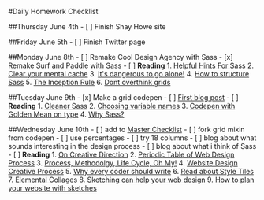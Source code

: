 #Daily Homework Checklist

##Thursday June 4th
	- [ ] Finish Shay Howe site

##Friday June 5th
	- [ ] Finish Twitter page

##Monday June 8th
	- [ ] Remake Cool Design Agency with Sass
	- [x] Remake Surf and Paddle with Sass
	- [ ] **Reading**
		1. [Helpful Hints For Sass](http://iamsteve.me/blog/entry/sass_hints_tips)
		2. [Clear your mental cache](http://robots.thoughtbot.com/clear-your-mental-cache)
		3. [It's dangerous to go alone!](https://www.youtube.com/watch?v=1i8ylq4j_EY)
		4. [How to structure Sass](http://thesassway.com/beginner/how-to-structure-a-sass-project)
		5. [The Inception Rule](http://thesassway.com/beginner/the-inception-rule)
		6. [Dont overthink grids](http://css-tricks.com/dont-overthink-it-grids/)


##Tuesday June 9th
	- [x] Make a grid codepen
	- [ ] [First blog post](http://tiy-atx-ui-may2015.github.io/assignments/12.html)
	- [ ] **Reading**
		1. [Cleaner Sass](http://thesassway.com/intermediate/leveraging-sass-mixins-for-cleaner-code)
		2. [Choosing variable names](http://thesassway.com/beginner/variable-naming)
		3. [Codepen with Golden Mean on type](http://codepen.io/samkap/pen/azbxaK)
		4. [Why Sass?](http://alistapart.com/article/why-sass)

##Wednesday June 10th
	- [ ] add to [Master Checklist](http://tiy-atx-ui-may2015.github.io/week3/13.html)
	- [ ] fork grid mixin from codepen
		- [ ] use percentages
		- [ ] try 18 columns
	- [ ] blog about what sounds interesting in the design process
	- [ ] blog about what i think of Sass
	- [ ] **Reading**
		1. [On Creative Direction](http://danielmall.com/articles/on-creative-direction/)
		2. [Periodic Table of Web Design Process](http://www.webdesignerdepot.com/2014/09/the-periodic-table-of-web-design/)
		3. [Process, Methodolgy, Life Cycle, Oh My!](http://alistapart.com/article/Process)
		4. [Website Design Creative Process](http://justcreative.com/2014/06/03/website-design-creative-process-workflow/)
		5. [Why every coder should write](https://medium.com/@SchnettHappens/why-every-coder-should-start-writing-fe05e831d1cf)
		6. [Read about Style Tiles](http://styletil.es/)
		7. [Elemental Collages](http://danielmall.com/articles/rif-element-collages/)
		8. [Sketching can help your web design](http://webdesign.tutsplus.com/articles/sketching-how-a-simple-pen-and-paper-can-transform-your-web-designs--webdesign-3073)
		9. [How to plan your website with sketches](http://tympanus.net/codrops/2013/01/29/planning-your-web-design-with-sketches/)
		